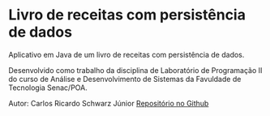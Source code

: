 # Livro de receitas com persistência de dados

Aplicativo em Java de um livro de receitas com persistência de dados.

Desenvolvido como trabalho da disciplina de Laboratório de Programação II do curso de Análise e Desenvolvimento de Sistemas da Favuldade de Tecnologia Senac/POA.

Autor: Carlos Ricardo Schwarz Júnior
[Repositório no Github](https://github.com/schwarzjunior)